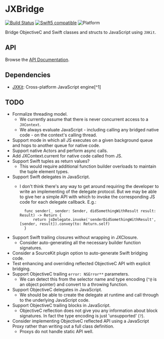 # JXBridge

[![Build Status][GitHubActionBadge]][ActionsLink]
[![Swift5 compatible][Swift5Badge]][Swift5Link] 
![Platform][SwiftPlatforms]

Bridge ObjectiveC and Swift classes and structs to JavaScript using `JXKit`.

## API

Browse the [API Documentation].

## Dependencies

- [JXKit][]: Cross-platform JavaScript engine[^1]

[Swift Package Manager]: https://swift.org/package-manager
[API Documentation]: https://www.jective.org/JXBridge/documentation/jxbridge/

[ProjectLink]: https://github.com/jectivex/JXBridge
[ActionsLink]: https://github.com/jectivex/JXBridge/actions
[API Documentation]: https://www.jective.org/JXBridge/documentation/jxbridge/

[Swift]: https://swift.org/
[JXKit]: https://github.com/jectivex/JXKit
[JavaScriptCore]: https://trac.webkit.org/wiki/JavaScriptCore

[GitHubActionBadge]: https://img.shields.io/github/workflow/status/jectivex/JXBridge/JXBridge%20CI

[Swift5Badge]: https://img.shields.io/badge/swift-5-orange.svg?style=flat
[Swift5Link]: https://developer.apple.com/swift/
[SwiftPlatforms]: https://img.shields.io/badge/Platforms-macOS%20|%20iOS%20|%20tvOS%20|%20Linux-teal.svg

## TODO

- Formalize threading model.
    - We currently assume that there is never concurrent access to a `JXContext`.
    - We always evaluate JavaScript - including calling any bridged native code - on the context's calling thread.
- Support mode in which all JS executes on a given background queue and hops to another queue for native code.
- Support native Actors and perform async calls.
- Add JXContext.current for native code called from JS.
- Support Swift tuples as return values?
    - This would require additional function builder overloads to maintain the tuple element types.
- Support Swift delegates in JavaScript.
    - I don't think there's any way to get around requiring the developer to write an implementing of the delegate protocol. But we may be able to give her a simple API with which to invoke the corresponding JS code for each delegate callback. E.g.:
    
            func sender(_ sender: Sender, didSomethingWithResult result: Result) -> Return {
                return jsDelegate.invoke('senderDidSomethingWithResult', [sender, result]).convey(to: Return.self)
            }
        
- Support Swift trailing closures without wrapping in JXClosure.
    - Consider auto-generating all the necessary builder function signatures.
- Consider a SourceKit plugin option to auto-generate Swift bridging code.
- Test enhancing and overriding reflected ObjectiveC API with explicit bridging.
- Support ObjectiveC trailing `error: NSError**` parameters.
    - We can detect this from the selector name and type encoding (`^@` is an object pointer) and convert to a throwing function.
- Support ObjectiveC delegates in JavaScript.
    - We should be able to create the delegate at runtime and call through to the underlying JavaScript code.
- Support ObjectiveC trailing blocks in JavaScript.
    - ObjectiveC reflection does not give you any information about block signatures. In fact the type encoding is just 'unsupported' (`?`).
- Consider implementing ObjectiveC reflected API using a JavaScript Proxy rather than writing out a full class definition.
    - Proxys do not handle static API well.
